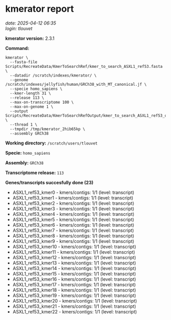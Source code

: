 # kmerator report
*date: 2025-04-12 06:35*  
*login: tlouvet*

**kmerator version:** 2.3.1

**Command:**

```
kmerator \
  --fasta-file Scripts/RecreateData/KmerToSearchRef/kmer_to_search_ASXL1_ref53.fasta \
  --datadir /scratch/indexes/kmerator/ \
  --genome /scratch/indexes/jellyfish/human/GRCh38_with_MT_canonical.jf \
  --specie homo_sapiens \
  --kmer-length 31 \
  --release 113 \
  --max-on-transcriptome 100 \
  --max-on-genome 1 \
  --output Scripts/RecreateData/KmerToSearchRefOutput/kmer_to_search_ASXL1_ref53_output \
  --thread 1 \
  --tmpdir /tmp/kmerator_2hib65kp \
  --assembly GRCh38
```

**Working directory:** `/scratch/users/tlouvet`

**Specie:** `homo_sapiens`

**Assembly:** `GRCh38`

**Transcriptome release:** `113`

**Genes/transcripts succesfully done (23)**

- ASXL1_ref53_kmer0 - kmers/contigs: 1/1 (level: transcript)
- ASXL1_ref53_kmer1 - kmers/contigs: 1/1 (level: transcript)
- ASXL1_ref53_kmer2 - kmers/contigs: 1/1 (level: transcript)
- ASXL1_ref53_kmer3 - kmers/contigs: 1/1 (level: transcript)
- ASXL1_ref53_kmer4 - kmers/contigs: 1/1 (level: transcript)
- ASXL1_ref53_kmer5 - kmers/contigs: 1/1 (level: transcript)
- ASXL1_ref53_kmer6 - kmers/contigs: 1/1 (level: transcript)
- ASXL1_ref53_kmer7 - kmers/contigs: 1/1 (level: transcript)
- ASXL1_ref53_kmer8 - kmers/contigs: 1/1 (level: transcript)
- ASXL1_ref53_kmer9 - kmers/contigs: 1/1 (level: transcript)
- ASXL1_ref53_kmer10 - kmers/contigs: 1/1 (level: transcript)
- ASXL1_ref53_kmer11 - kmers/contigs: 1/1 (level: transcript)
- ASXL1_ref53_kmer12 - kmers/contigs: 1/1 (level: transcript)
- ASXL1_ref53_kmer13 - kmers/contigs: 1/1 (level: transcript)
- ASXL1_ref53_kmer14 - kmers/contigs: 1/1 (level: transcript)
- ASXL1_ref53_kmer15 - kmers/contigs: 1/1 (level: transcript)
- ASXL1_ref53_kmer16 - kmers/contigs: 1/1 (level: transcript)
- ASXL1_ref53_kmer17 - kmers/contigs: 1/1 (level: transcript)
- ASXL1_ref53_kmer18 - kmers/contigs: 1/1 (level: transcript)
- ASXL1_ref53_kmer19 - kmers/contigs: 1/1 (level: transcript)
- ASXL1_ref53_kmer20 - kmers/contigs: 1/1 (level: transcript)
- ASXL1_ref53_kmer21 - kmers/contigs: 1/1 (level: transcript)
- ASXL1_ref53_kmer22 - kmers/contigs: 1/1 (level: transcript)
